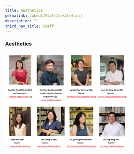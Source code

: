 ```yaml
---
title: Aesthetics
permalink: /about/Staff/aesthetics/
description: ""
third_nav_title: Staff
---
```

### Aesthetics

<img src="/images/aes3.png" 
     style="width:80%">
		 